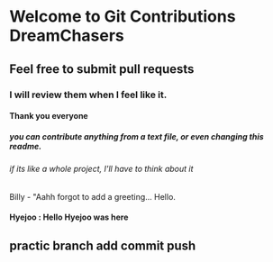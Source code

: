 # Welcome to Git Contributions DreamChasers

## Feel free to submit pull requests

### I will review them when I feel like it.

#### Thank you everyone

##### you can contribute anything from a text file, or even changing this readme.
###### *if its like a whole project, I'll have to think about it*



Billy - "Aahh forgot to add a greeting... Hello.
#### Hyejoo : Hello Hyejoo was here
## practic branch add commit push